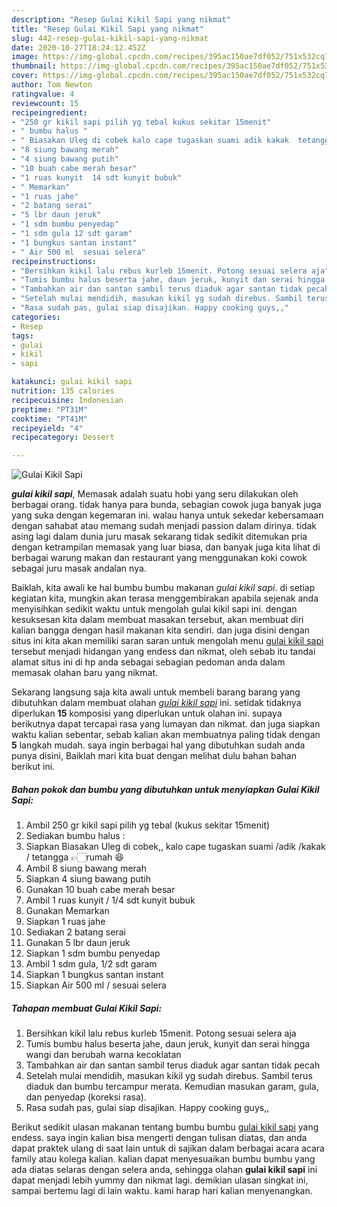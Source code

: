 ```yaml
---
description: "Resep Gulai Kikil Sapi yang nikmat"
title: "Resep Gulai Kikil Sapi yang nikmat"
slug: 442-resep-gulai-kikil-sapi-yang-nikmat
date: 2020-10-27T18:24:12.452Z
image: https://img-global.cpcdn.com/recipes/395ac150ae7df052/751x532cq70/gulai-kikil-sapi-foto-resep-utama.jpg
thumbnail: https://img-global.cpcdn.com/recipes/395ac150ae7df052/751x532cq70/gulai-kikil-sapi-foto-resep-utama.jpg
cover: https://img-global.cpcdn.com/recipes/395ac150ae7df052/751x532cq70/gulai-kikil-sapi-foto-resep-utama.jpg
author: Tom Newton
ratingvalue: 4
reviewcount: 15
recipeingredient:
- "250 gr kikil sapi pilih yg tebal kukus sekitar 15menit"
- " bumbu halus "
- " Biasakan Uleg di cobek kalo cape tugaskan suami adik kakak  tetangga rumah "
- "8 siung bawang merah"
- "4 siung bawang putih"
- "10 buah cabe merah besar"
- "1 ruas kunyit  14 sdt kunyit bubuk"
- " Memarkan"
- "1 ruas jahe"
- "2 batang serai"
- "5 lbr daun jeruk"
- "1 sdm bumbu penyedap"
- "1 sdm gula 12 sdt garam"
- "1 bungkus santan instant"
- " Air 500 ml  sesuai selera"
recipeinstructions:
- "Bersihkan kikil lalu rebus kurleb 15menit. Potong sesuai selera aja"
- "Tumis bumbu halus beserta jahe, daun jeruk, kunyit dan serai hingga wangi dan berubah warna kecoklatan"
- "Tambahkan air dan santan sambil terus diaduk agar santan tidak pecah"
- "Setelah mulai mendidih, masukan kikil yg sudah direbus. Sambil terus diaduk dan bumbu tercampur merata. Kemudian masukan garam, gula, dan penyedap (koreksi rasa)."
- "Rasa sudah pas, gulai siap disajikan. Happy cooking guys,,"
categories:
- Resep
tags:
- gulai
- kikil
- sapi

katakunci: gulai kikil sapi 
nutrition: 135 calories
recipecuisine: Indonesian
preptime: "PT31M"
cooktime: "PT41M"
recipeyield: "4"
recipecategory: Dessert

---
```



![Gulai Kikil Sapi](https://img-global.cpcdn.com/recipes/395ac150ae7df052/751x532cq70/gulai-kikil-sapi-foto-resep-utama.jpg)

<b><i>gulai kikil sapi</i></b>, Memasak adalah suatu hobi yang seru dilakukan oleh berbagai orang. tidak hanya para bunda, sebagian cowok juga banyak juga yang suka dengan kegemaran ini. walau hanya untuk sekedar kebersamaan dengan sahabat atau memang sudah menjadi passion dalam dirinya. tidak asing lagi dalam dunia juru masak sekarang tidak sedikit ditemukan pria dengan ketrampilan memasak yang luar biasa, dan banyak juga kita lihat di berbagai warung makan dan restaurant yang menggunakan koki cowok sebagai juru masak andalan nya.

Baiklah, kita awali ke hal bumbu bumbu makanan <i>gulai kikil sapi</i>. di setiap kegiatan kita, mungkin akan terasa menggembirakan apabila sejenak anda menyisihkan sedikit waktu untuk mengolah gulai kikil sapi ini. dengan kesuksesan kita dalam membuat masakan tersebut, akan membuat diri kalian bangga dengan hasil makanan kita sendiri. dan juga disini dengan situs ini kita akan memiliki saran saran untuk mengolah menu <u>gulai kikil sapi</u> tersebut menjadi hidangan yang endess dan nikmat, oleh sebab itu tandai alamat situs ini di hp anda sebagai sebagian pedoman anda dalam memasak olahan baru yang nikmat.




Sekarang langsung saja kita awali untuk membeli barang barang yang dibutuhkan dalam membuat olahan <u><i>gulai kikil sapi</i></u> ini. setidak tidaknya diperlukan <b>15</b> komposisi yang diperlukan untuk olahan ini. supaya berikutnya dapat tercapai rasa yang lumayan dan nikmat. dan juga siapkan waktu kalian sebentar, sebab kalian akan membuatnya paling tidak dengan <b>5</b> langkah mudah. saya ingin berbagai hal yang dibutuhkan sudah anda punya disini, Baiklah mari kita buat dengan melihat dulu bahan bahan berikut ini.

<!--inarticleads1-->

##### Bahan pokok dan bumbu yang dibutuhkan untuk menyiapkan Gulai Kikil Sapi:

1. Ambil 250 gr kikil sapi pilih yg tebal (kukus sekitar 15menit)
1. Sediakan  bumbu halus :
1. Siapkan  Biasakan Uleg di cobek,, kalo cape tugaskan suami /adik /kakak / tetangga 👉🏻rumah 😆
1. Ambil 8 siung bawang merah
1. Siapkan 4 siung bawang putih
1. Gunakan 10 buah cabe merah besar
1. Ambil 1 ruas kunyit / 1/4 sdt kunyit bubuk
1. Gunakan  Memarkan
1. Siapkan 1 ruas jahe
1. Sediakan 2 batang serai
1. Gunakan 5 lbr daun jeruk
1. Siapkan 1 sdm bumbu penyedap
1. Ambil 1 sdm gula, 1/2 sdt garam
1. Siapkan 1 bungkus santan instant
1. Siapkan  Air 500 ml / sesuai selera




<!--inarticleads2-->

##### Tahapan membuat Gulai Kikil Sapi:

1. Bersihkan kikil lalu rebus kurleb 15menit. Potong sesuai selera aja
1. Tumis bumbu halus beserta jahe, daun jeruk, kunyit dan serai hingga wangi dan berubah warna kecoklatan
1. Tambahkan air dan santan sambil terus diaduk agar santan tidak pecah
1. Setelah mulai mendidih, masukan kikil yg sudah direbus. Sambil terus diaduk dan bumbu tercampur merata. Kemudian masukan garam, gula, dan penyedap (koreksi rasa).
1. Rasa sudah pas, gulai siap disajikan. Happy cooking guys,,




Berikut sedikit ulasan makanan tentang bumbu bumbu <u>gulai kikil sapi</u> yang endess. saya ingin kalian bisa mengerti dengan tulisan diatas, dan anda dapat praktek ulang di saat lain untuk di sajikan dalam berbagai acara acara family atau kolega kalian. kalian dapat menyesuaikan bumbu bumbu yang ada diatas selaras dengan selera anda, sehingga olahan <b>gulai kikil sapi</b> ini dapat menjadi lebih yummy dan nikmat lagi. demikian ulasan singkat ini, sampai bertemu lagi di lain waktu. kami harap hari kalian menyenangkan.
